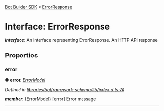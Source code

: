 [Bot Builder SDK](../README.md) > [ErrorResponse](../interfaces/botbuilder.errorresponse.md)



# Interface: ErrorResponse

*__interface__*: An interface representing ErrorResponse. An HTTP API response



## Properties
<a id="error"></a>

###  error

**●  error**:  *[ErrorModel](botbuilder.errormodel.md)* 

*Defined in [libraries/botframework-schema/lib/index.d.ts:70](https://github.com/Microsoft/botbuilder-js/blob/8495ddc/libraries/botframework-schema/lib/index.d.ts#L70)*


*__member__*: {ErrorModel} [error] Error message





___


